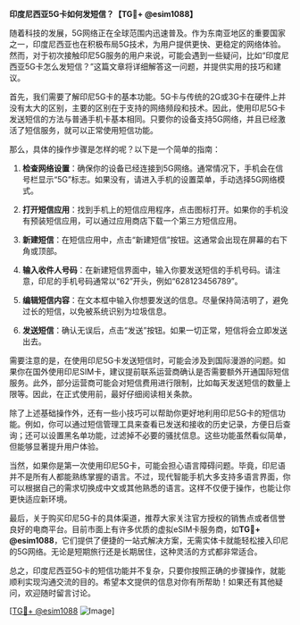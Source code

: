 **印度尼西亚5G卡如何发短信？【TG💪+ @esim1088】**

随着科技的发展，5G网络正在全球范围内迅速普及。作为东南亚地区的重要国家之一，印度尼西亚也在积极布局5G技术，为用户提供更快、更稳定的网络体验。然而，对于初次接触印尼5G服务的用户来说，可能会遇到一些疑问，比如“印度尼西亚5G卡怎么发短信？”这篇文章将详细解答这一问题，并提供实用的技巧和建议。

首先，我们需要了解印尼5G卡的基本功能。5G卡与传统的2G或3G卡在硬件上并没有太大的区别，主要的区别在于支持的网络频段和技术。因此，使用印尼5G卡发送短信的方法与普通手机卡基本相同。只要你的设备支持5G网络，并且已经激活了短信服务，就可以正常使用短信功能。

那么，具体的操作步骤是怎样的呢？以下是一个简单的指南：

1. **检查网络设置**：确保你的设备已经连接到5G网络。通常情况下，手机会在信号栏显示“5G”标志。如果没有，请进入手机的设置菜单，手动选择5G网络模式。

2. **打开短信应用**：找到手机上的短信应用程序，点击图标打开。如果你的手机没有预装短信应用，可以通过应用商店下载一个第三方短信应用。

3. **新建短信**：在短信应用中，点击“新建短信”按钮。这通常会出现在屏幕的右下角或顶部。

4. **输入收件人号码**：在新建短信界面中，输入你要发送短信的手机号码。请注意，印尼的手机号码通常以“62”开头，例如“628123456789”。

5. **编辑短信内容**：在文本框中输入你想要发送的信息。尽量保持简洁明了，避免过长的短信，以免被系统识别为垃圾信息。

6. **发送短信**：确认无误后，点击“发送”按钮。如果一切正常，短信将会立即发送出去。

需要注意的是，在使用印尼5G卡发送短信时，可能会涉及到国际漫游的问题。如果你在国外使用印尼SIM卡，建议提前联系运营商确认是否需要额外开通国际短信服务。此外，部分运营商可能会对短信费用进行限制，比如每天发送短信的数量上限等。因此，在正式使用前，最好仔细阅读相关条款。

除了上述基础操作外，还有一些小技巧可以帮助你更好地利用印尼5G卡的短信功能。例如，你可以通过短信管理工具来查看已发送和接收的历史记录，方便日后查询；还可以设置黑名单功能，过滤掉不必要的骚扰信息。这些功能虽然看似简单，但能够显著提升用户体验。

当然，如果你是第一次使用印尼5G卡，可能会担心语言障碍问题。毕竟，印尼语并不是所有人都能熟练掌握的语言。不过，现代智能手机大多支持多语言界面，你可以根据自己的需求切换成中文或其他熟悉的语言。这样不仅便于操作，也能让你更快适应新环境。

最后，关于购买印尼5G卡的具体渠道，推荐大家关注官方授权的销售点或者信誉良好的电商平台。目前市面上有许多优质的虚拟eSIM卡服务商，如**TG💪+ @esim1088**，它们提供了便捷的一站式解决方案，无需实体卡就能轻松接入印尼的5G网络。无论是短期旅行还是长期居住，这种灵活的方式都非常适合。

总之，印度尼西亚5G卡的短信功能并不复杂，只要你按照正确的步骤操作，就能顺利实现沟通交流的目的。希望本文提供的信息对你有所帮助！如果还有其他疑问，欢迎随时留言讨论。

[[TG💪+ @esim1088](https://t.me/s/esim1088) ![Image](https://i.postimg.cc/4NQfJmqS/Snipaste-2025-05-13-00-14-12.png)]